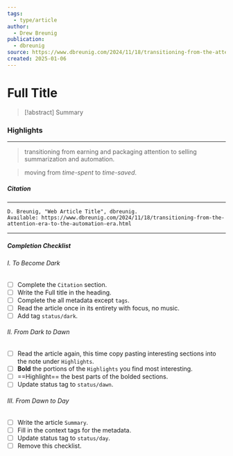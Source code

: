 ```yaml
---
tags:
  - type/article
author:
  - Drew Breunig
publication:
  - dbreunig
source: https://www.dbreunig.com/2024/11/18/transitioning-from-the-attention-era-to-the-automation-era.html
created: 2025-01-06
---
```

# **Full Title**

> [!abstract] Summary
### **Highlights**
---
> transitioning from earning and packaging attention to selling summarization and automation.

> moving from _time-spent_ to _time-saved_.

> 
##### **Citation**
---
```
D. Breunig, "Web Article Title", dbreunig.
Available: https://www.dbreunig.com/2024/11/18/transitioning-from-the-attention-era-to-the-automation-era.html
```

---
##### Completion Checklist
###### I. To Become Dark
- [ ] Complete the `Citation` section.
- [ ] Write the Full title in the heading.
- [ ] Complete the all metadata except `tags`.
- [ ] Read the article once in its entirety with focus, no music.
- [ ] Add tag `status/dark`.
###### II. From Dark to Dawn
- [ ] Read the article again, this time copy pasting interesting sections into the note under `Highlights`.
- [ ] **Bold** the portions of the `Highlights` you find most interesting.
- [ ] ==Highlight== the best parts of the bolded sections.
- [ ] Update status tag to `status/dawn`.
###### III. From Dawn to Day
- [ ] Write the article `Summary`.
- [ ] Fill in the context tags for the metadata.
- [ ] Update status tag to `status/day`.
- [ ] Remove this checklist.
